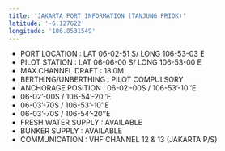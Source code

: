 ```yaml
---
title: 'JAKARTA PORT INFORMATION (TANJUNG PRIOK)'
latitude: '-6.127622'
longitude: '106.8531549'
---
```


- PORT LOCATION : LAT 06-02-51 S/ LONG 106-53-03 E
- PILOT STATION : LAT 06-06-00 S/ LONG 106-53-00 E
- MAX.CHANNEL DRAFT : 18.0M
- BERTHING/UNBERTHING : PILOT COMPULSORY
- ANCHORAGE POSITION : 06-02’-00S / 106-53’-10’’E
- 06-02’-00S / 106-54’-20’’E
- 06-03’-70S / 106-53’-10’’E
- 06-03’-70S / 106-54’-20’’E
- FRESH WATER SUPPLY : AVAILABLE
- BUNKER SUPPLY : AVAILABLE
- COMMUNICATION : VHF CHANNEL 12 & 13 (JAKARTA P/S)